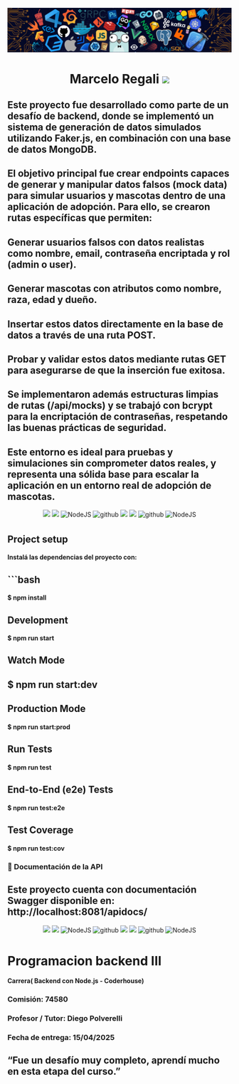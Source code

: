 ![Github Banner](https://github.com/Jaydeep-Yadav/Jaydeep-Yadav/blob/main/banner.png)

<h1 align="center">Marcelo Regali <img src="https://media.giphy.com/media/hvRJCLFzcasrR4ia7z/giphy.gif" width="35"></h1>

## Este proyecto fue desarrollado como parte de un desafío de backend, donde se implementó un sistema de generación de datos simulados utilizando Faker.js, en combinación con una base de datos MongoDB.

## El objetivo principal fue crear endpoints capaces de generar y manipular datos falsos (mock data) para simular usuarios y mascotas dentro de una aplicación de adopción. Para ello, se crearon rutas específicas que permiten:

## Generar usuarios falsos con datos realistas como nombre, email, contraseña encriptada y rol (admin o user).

## Generar mascotas con atributos como nombre, raza, edad y dueño.

## Insertar estos datos directamente en la base de datos a través de una ruta POST.

## Probar y validar estos datos mediante rutas GET para asegurarse de que la inserción fue exitosa.

## Se implementaron además estructuras limpias de rutas (/api/mocks) y se trabajó con bcrypt para la encriptación de contraseñas, respetando las buenas prácticas de seguridad.

## Este entorno es ideal para pruebas y simulaciones sin comprometer datos reales, y representa una sólida base para escalar la aplicación en un entorno real de adopción de mascotas.

<p>
<div align="center">
  <img src="https://img.shields.io/badge/-HTML-c58545?style=for-the-badge&logo=html5&logoColor=c58545&labelColor=282828">
  <img src="https://img.shields.io/badge/-CSS-d1a01f?style=for-the-badge&logo=css3&logoColor=d1a01f&labelColor=282828">
   <img alt="NodeJS" src="https://img.shields.io/badge/Node.js%20-%2343853D.svg?logo=node.js&logoColor=white">
   <img src=https://img.shields.io/badge/github-%2300acee.svg?color=181717&style=for-the-badge&logo=github&logoColor=white     alt=github style="margin-bottom: 5px;" />
  <img src="https://img.shields.io/badge/-HTML-c58545?style=for-the-badge&logo=Express&logoColor=c58545&labelColor=282828">
  <img src="https://img.shields.io/badge/-CSS-d1a01f?style=for-the-badge&logo=css3&logoColor=d1a01f&labelColor=282828">
  <img src=https://img.shields.io/badge/github-%2300acee.svg?color=181717&style=for-the-badge&logo=github&logoColor=white     alt=github style="margin-bottom: 5px;" />
  <img alt="NodeJS" src="https://img.shields.io/badge/Node.js%20-%2343853D.svg?logo=node.js&logoColor=white">
  </div>
</p>

## Project setup

#### Instalá las dependencias del proyecto con:

## ```bash

#### $ npm install

## Development

#### $ npm run start

## Watch Mode

## $ npm run start:dev

## Production Mode

#### $ npm run start:prod

## Run Tests

#### $ npm run test

## End-to-End (e2e) Tests

#### $ npm run test:e2e

## Test Coverage

#### $ npm run test:cov

### 📄 Documentación de la API

## Este proyecto cuenta con documentación Swagger disponible en: http://localhost:8081/apidocs/

<p>
<div align="center">
  <img src="https://img.shields.io/badge/-HTML-c58545?style=for-the-badge&logo=html5&logoColor=c58545&labelColor=282828">
  <img src="https://img.shields.io/badge/-CSS-d1a01f?style=for-the-badge&logo=css3&logoColor=d1a01f&labelColor=282828">
   <img alt="NodeJS" src="https://img.shields.io/badge/Node.js%20-%2343853D.svg?logo=node.js&logoColor=white">
   <img src=https://img.shields.io/badge/github-%2300acee.svg?color=181717&style=for-the-badge&logo=github&logoColor=white     alt=github style="margin-bottom: 5px;" />
  <img src="https://img.shields.io/badge/-HTML-c58545?style=for-the-badge&logo=Express&logoColor=c58545&labelColor=282828">
  <img src="https://img.shields.io/badge/-CSS-d1a01f?style=for-the-badge&logo=css3&logoColor=d1a01f&labelColor=282828">
  <img src=https://img.shields.io/badge/github-%2300acee.svg?color=181717&style=for-the-badge&logo=github&logoColor=white     alt=github style="margin-bottom: 5px;" />
  <img alt="NodeJS" src="https://img.shields.io/badge/Node.js%20-%2343853D.svg?logo=node.js&logoColor=white">
  </div>
</p>

# Programacion backend III

#### Carrera( Backend con Node.js - Coderhouse)

### Comisión: 74580

### Profesor / Tutor: Diego Polverelli

### Fecha de entrega: 15/04/2025

## “Fue un desafío muy completo, aprendí mucho en esta etapa del curso.”

```

```
